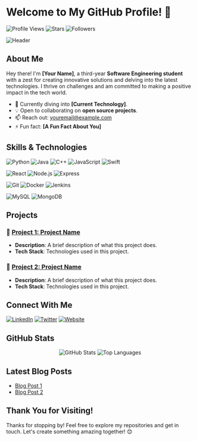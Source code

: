 # Welcome to My GitHub Profile! 👋

![Profile Views](https://komarev.com/ghpvc/?username=mintdunno&color=blueviolet) ![Stars](https://img.shields.io/github/stars/mintdunno?style=social) ![Followers](https://img.shields.io/github/followers/mintdunno?style=social)

![Header](https://yourwebsite.com/header-image.png) <!-- You can create a custom header image for more personality -->

## About Me

Hey there! I'm **[Your Name]**, a third-year **Software Engineering student** with a zest for creating innovative solutions and delving into the latest technologies. I thrive on challenges and am committed to making a positive impact in the tech world.

- 🌱 Currently diving into **[Current Technology]**.
- 💡 Open to collaborating on **open source projects**.
- 📫 Reach out: [youremail@example.com](mailto:youremail@example.com)
- ⚡ Fun fact: **[A Fun Fact About You]**

## Skills & Technologies

![Python](https://img.shields.io/badge/-Python-3776AB?style=flat-square&logo=python&logoColor=white) ![Java](https://img.shields.io/badge/-Java-007396?style=flat-square&logo=java&logoColor=white) ![C++](https://img.shields.io/badge/-C++-00599C?style=flat-square&logo=c%2B%2B&logoColor=white) ![JavaScript](https://img.shields.io/badge/-JavaScript-F7DF1E?style=flat-square&logo=javascript&logoColor=black) ![Swift](https://img.shields.io/badge/-Swift-FA7343?style=flat-square&logo=swift&logoColor=white)

![React](https://img.shields.io/badge/-React-61DAFB?style=flat-square&logo=react&logoColor=black) ![Node.js](https://img.shields.io/badge/-Node.js-339933?style=flat-square&logo=node.js&logoColor=white) ![Express](https://img.shields.io/badge/-Express-000000?style=flat-square&logo=express&logoColor=white)

![Git](https://img.shields.io/badge/-Git-F05032?style=flat-square&logo=git&logoColor=white) ![Docker](https://img.shields.io/badge/-Docker-2496ED?style=flat-square&logo=docker&logoColor=white) ![Jenkins](https://img.shields.io/badge/-Jenkins-D24939?style=flat-square&logo=jenkins&logoColor=white)

![MySQL](https://img.shields.io/badge/-MySQL-4479A1?style=flat-square&logo=mysql&logoColor=white) ![MongoDB](https://img.shields.io/badge/-MongoDB-47A248?style=flat-square&logo=mongodb&logoColor=white)

## Projects

### 🚀 [Project 1: Project Name](https://github.com/mintdunno/project1)
- **Description**: A brief description of what this project does.
- **Tech Stack**: Technologies used in this project.

### 🌟 [Project 2: Project Name](https://github.com/mintdunno/project2)
- **Description**: A brief description of what this project does.
- **Tech Stack**: Technologies used in this project.

## Connect With Me

[![LinkedIn](https://img.shields.io/badge/-LinkedIn-0077B5?style=flat-square&logo=linkedin&logoColor=white)](https://www.linkedin.com/in/your-profile) 
[![Twitter](https://img.shields.io/badge/-Twitter-1DA1F2?style=flat-square&logo=twitter&logoColor=white)](https://twitter.com/yourprofile)
[![Website](https://img.shields.io/badge/-Website-FF7139?style=flat-square&logo=Firefox-Browser&logoColor=white)](https://yourwebsite.com)

## GitHub Stats

<div align="center">
  <img src="https://github-readme-stats.vercel.app/api?username=mintdunno&show_icons=true&theme=radical" alt="GitHub Stats" />
  <img src="https://github-readme-stats.vercel.app/api/top-langs/?username=mintdunno&layout=compact&theme=radical" alt="Top Languages" />
</div>

## Latest Blog Posts

<!-- BLOG-POST-LIST:START -->
- [Blog Post 1](https://yourblog.com/post1)
- [Blog Post 2](https://yourblog.com/post2)
<!-- BLOG-POST-LIST:END -->

## Thank You for Visiting!

Thanks for stopping by! Feel free to explore my repositories and get in touch. Let's create something amazing together! 😊
